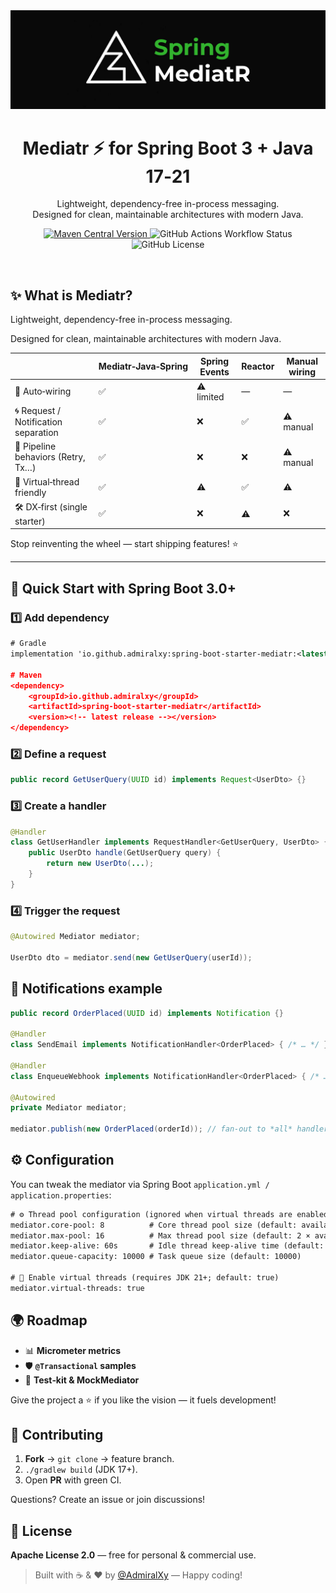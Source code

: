 <img src=".github/resources/logo.jpg" />

<h1 align="center">Mediatr ⚡ for Spring Boot 3 + Java 17‑21</h1>

<p align="center">
Lightweight, dependency-free in-process messaging. <br/>
Designed for clean, maintainable architectures with modern Java.
</p>

<p align="center">
  <a href="https://search.maven.org/artifact/io.github.admiralxy/spring-boot-starter-mediatr">
    <img src="https://img.shields.io/maven-central/v/io.github.admiralxy/spring-boot-starter-mediatr?style=for-the-badge" alt="Maven Central Version"/>
  </a>
  <img src="https://img.shields.io/github/actions/workflow/status/AdmiralXy/spring-mediatr/build.yml?style=for-the-badge" alt="GitHub Actions Workflow Status"/>
  <img src="https://img.shields.io/github/license/AdmiralXy/spring-mediatr?style=for-the-badge" alt="GitHub License"/>
</p>

<br clear="both"/>

## ✨ What is Mediatr?

Lightweight, dependency-free in-process messaging.

Designed for clean, maintainable architectures with modern Java.

|                                      | Mediatr‑Java‑Spring | Spring Events | Reactor | Manual wiring |
|--------------------------------------|---------------------|---------------|---------|---------------|
| 🔌 Auto‑wiring                       | ✅                   | ⚠️ limited    | —       | —             |
| 🌀 Request / Notification separation | ✅                   | ❌             | ✅       | ⚠️ manual     |
| 🔄 Pipeline behaviors (Retry, Tx…)   | ✅                   | ❌             | ❌       | ⚠️ manual     |
| 🧵 Virtual‑thread friendly           | ✅                   | ⚠️            | ✅       | ⚠️            |
| 🛠 DX‑first (single starter)         | ✅                   | ❌             | ⚠️      | ❌             |

Stop reinventing the wheel — start shipping features! ⭐

---

## 🚀 Quick Start with Spring Boot 3.0+

### 1️⃣ Add dependency



```xml
# Gradle
implementation 'io.github.admiralxy:spring-boot-starter-mediatr:<latest release>'

# Maven
<dependency>
    <groupId>io.github.admiralxy</groupId>
    <artifactId>spring-boot-starter-mediatr</artifactId>
    <version><!-- latest release --></version>
</dependency>
```

### 2️⃣ Define a request

```java
public record GetUserQuery(UUID id) implements Request<UserDto> {}
```

### 3️⃣ Create a handler

```java
@Handler
class GetUserHandler implements RequestHandler<GetUserQuery, UserDto> {
    public UserDto handle(GetUserQuery query) {
        return new UserDto(...);
    }
}
```

### 4️⃣ Trigger the request

```java
@Autowired Mediator mediator;

UserDto dto = mediator.send(new GetUserQuery(userId));
```

## 📣 Notifications example

```java
public record OrderPlaced(UUID id) implements Notification {}

@Handler
class SendEmail implements NotificationHandler<OrderPlaced> { /* … */ }

@Handler
class EnqueueWebhook implements NotificationHandler<OrderPlaced> { /* … */ }

@Autowired
private Mediator mediator;

mediator.publish(new OrderPlaced(orderId)); // fan‑out to *all* handlers
```

## ⚙️ Configuration
You can tweak the mediator via Spring Boot `application.yml / application.properties`:
```xml
# ⚙️ Thread pool configuration (ignored when virtual threads are enabled)
mediator.core-pool: 8          # Core thread pool size (default: availableProcessors)
mediator.max-pool: 16          # Max thread pool size (default: 2 × availableProcessors)
mediator.keep-alive: 60s       # Idle thread keep-alive time (default: 60s)
mediator.queue-capacity: 10000 # Task queue size (default: 10000)

# 🧵 Enable virtual threads (requires JDK 21+; default: true)
mediator.virtual-threads: true
```

## 🌍 Roadmap
* 📊 **Micrometer metrics**
* 🛡 **`@Transactional` samples**
* 🧪 **Test‑kit & MockMediator**

Give the project a ⭐ if you like the vision — it fuels development!

## 🤝 Contributing
1. **Fork** → `git clone` → feature branch.
2. `./gradlew build` (JDK 17+).
3. Open **PR** with green CI.

Questions? Create an issue or join discussions!

## 📜 License
**Apache License 2.0** — free for personal & commercial use.

> Built with ☕ & ❤️ by [@AdmiralXy](https://github.com/AdmiralXy) — Happy coding!
